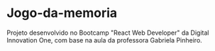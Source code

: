 # Jogo-da-memoria
Projeto desenvolvido no Bootcamp "React Web Developer" da Digital Innovation One, com base na aula da professora Gabriela Pinheiro.
